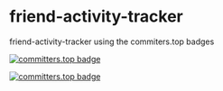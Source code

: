 # friend-activity-tracker
friend-activity-tracker using the commiters.top badges

[![committers.top badge](https://user-badge.committers.top/uganda_private/gp10devhts.svg)](https://user-badge.committers.top/uganda_private/gp10devhts)


[![committers.top badge](https://user-badge.committers.top/uganda_private/ibra56.svg)](https://user-badge.committers.top/uganda_private/ibra56)

